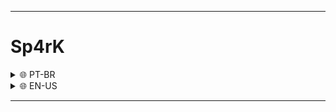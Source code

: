 <hr>

<h1>Sp4rK</h1>
<details>
    <summary>🌐 PT-BR</summary>
    <h3>Sp4rK é uma tool feita em Python, ela tem 2 funções, a função CheckPort que basicamente você passa um IP e uma PORTA e ela te mostra se essa porta esta aberta ou não, e a função PortScan que no caso ela realiza um scan no IP e mostra as portas abertas segundo a lista de portas definidas no codigo fonte</h3>
    <h1>Modo de uso: (Debian e derivados)</h1>

     ```
     apt install python -y
     apt install python2 -y
     apt install python3 -y
     apt install git -y
     git clone https://github.com/Black-Hell-Team/Sp4rK
     cd Sp4rK
     python3 main.py
     ```

</details>
<details>
    <summary>🌐 EN-US</summary>
    <h3>Sp4rK is a tool made in Python, it has 2 functions, the CheckPort function that basically you pass an IP and a DOOR and it shows you if that door is open or not, and the PortScan function that in this case it performs a scan on the IP and shows the open ports according to the list of ports defined in the source code</h3>
    <h1>How to use: (Debian and derivatives)</h1>

 
     ```
     apt install python -y
     apt install python2 -y
     apt install python3 -y
     apt install git -y
     git clone https://github.com/Black-Hell-Team/Sp4rK
     cd Sp4rK
     python3 main.py
     ```

</details>

<hr>
